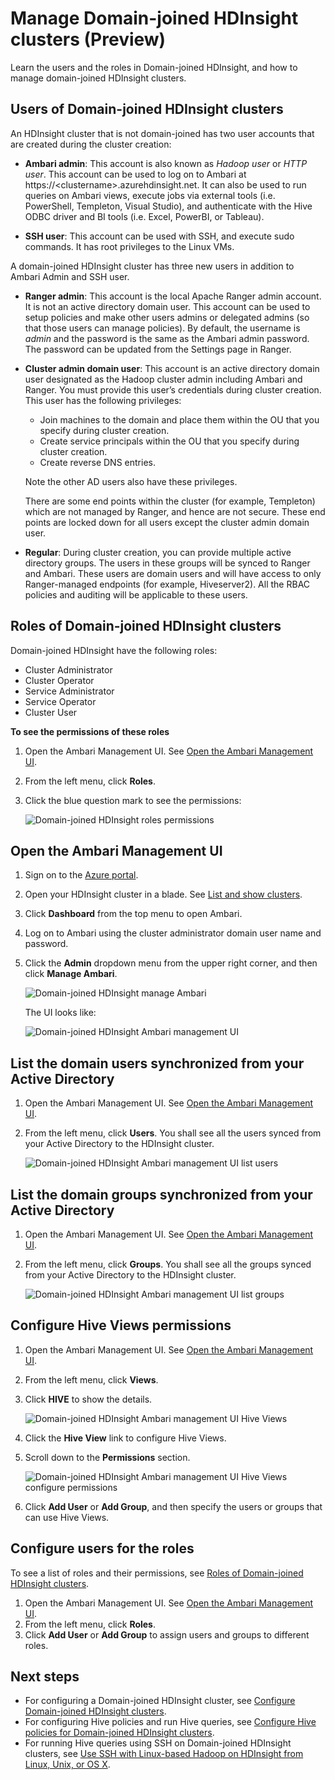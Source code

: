 <properties
   	pageTitle="Manage Domain-joined HDInsight clusters| Microsoft Azure"
   	description="Learn how to manage Domain-joined HDInsight clusters"
   	services="hdinsight"
   	documentationCenter=""
   	authors="saurinsh"
   	manager="jhubbard"
   	editor="cgronlun"
	tags=""/>

<tags
   	ms.service="hdinsight"
   	ms.devlang="na"
   	ms.topic="article"
   	ms.tgt_pltfrm="na"
   	ms.workload="big-data"
   	ms.date="10/24/2016"
   	ms.author="saurinsh"/>

# Manage Domain-joined HDInsight clusters (Preview)



Learn the users and the roles in Domain-joined HDInsight, and how to manage domain-joined HDInsight clusters.

## Users of Domain-joined HDInsight clusters

An HDInsight cluster that is not domain-joined has two user accounts that are created during the cluster creation:

- **Ambari admin**: This account is also known as *Hadoop user* or *HTTP user*. This account can be used to log on to Ambari at https://&lt;clustername>.azurehdinsight.net. It can also be used to run queries on Ambari views, execute jobs via external tools (i.e. PowerShell, Templeton, Visual Studio), and authenticate with the Hive ODBC driver and BI tools (i.e. Excel, PowerBI, or Tableau).

- **SSH user**:  This account can be used with SSH, and execute sudo commands. It has root privileges to the Linux VMs.

A domain-joined HDInsight cluster has three new users in addition to Ambari Admin and SSH user.

- **Ranger admin**:  This account is the local Apache Ranger admin account. It is not an active directory domain user. This account can be used to setup policies and make other users admins or delegated admins (so that those users can manage policies). By default, the username is *admin* and the password is the same as the Ambari admin password. The password can be updated from the Settings page in Ranger.

- **Cluster admin domain user**: This account is an active directory domain user designated as the Hadoop cluster admin including Ambari and Ranger. You must provide this user’s credentials during cluster creation. This user has the following privileges:

	- Join machines to the domain and place them within the OU that you specify during cluster creation.
	- Create service principals within the OU that you specify during cluster creation. 
	- Create reverse DNS entries.

	Note the other AD users also have these privileges. 

	There are some end points within the cluster (for example, Templeton) which are not managed by Ranger, and hence are not secure. These end points are locked down for all users except the cluster admin domain user. 

- **Regular**: During cluster creation, you can provide multiple active directory groups. The users in these groups will be synced to Ranger and Ambari. These users are domain users and will have access to only Ranger-managed endpoints (for example, Hiveserver2). All the RBAC policies and auditing will be applicable to these users.

## Roles of Domain-joined HDInsight clusters

Domain-joined HDInsight have the following roles:

- Cluster Administrator
- Cluster Operator
- Service Administrator
- Service Operator
- Cluster User

**To see the permissions of these roles**

1. Open the Ambari Management UI.  See [Open the Ambari Management UI](#open-the-ambari-management-ui).
2. From the left menu, click **Roles**.
3. Click the blue question mark to see the permissions:

	![Domain-joined HDInsight roles permissions](./media/hdinsight-domain-joined-manage/hdinsight-domain-joined-roles-permissions.png)

## Open the Ambari Management UI

1. Sign on to the [Azure portal](https://portal.azure.com).
2. Open your HDInsight cluster in a blade. See [List and show clusters](hdinsight-administer-use-management-portal.md#list-and-show-clusters).
3. Click **Dashboard** from the top menu to open Ambari.
4. Log on to Ambari using the cluster administrator domain user name and password.
5. Click the **Admin** dropdown menu from the upper right corner, and then click **Manage Ambari**.

	![Domain-joined HDInsight manage Ambari](./media/hdinsight-domain-joined-manage/hdinsight-domain-joined-manage-ambari.png)

	The UI looks like:

	![Domain-joined HDInsight Ambari management UI](./media/hdinsight-domain-joined-manage/hdinsight-domain-joined-ambari-management-ui.png)

## List the domain users synchronized from your Active Directory

1. Open the Ambari Management UI.  See [Open the Ambari Management UI](#open-the-ambari-management-ui).
2. From the left menu, click **Users**. You shall see all the users synced from your Active Directory to the HDInsight cluster.

	![Domain-joined HDInsight Ambari management UI list users](./media/hdinsight-domain-joined-manage/hdinsight-domain-joined-ambari-management-ui-users.png)

## List the domain groups synchronized from your Active Directory

1. Open the Ambari Management UI.  See [Open the Ambari Management UI](#open-the-ambari-management-ui).
2. From the left menu, click **Groups**. You shall see all the groups synced from your Active Directory to the HDInsight cluster.

	![Domain-joined HDInsight Ambari management UI list groups](./media/hdinsight-domain-joined-manage/hdinsight-domain-joined-ambari-management-ui-groups.png)


## Configure Hive Views permissions

1. Open the Ambari Management UI.  See [Open the Ambari Management UI](#open-the-ambari-management-ui).
2. From the left menu, click **Views**.
3. Click **HIVE** to show the details.

	![Domain-joined HDInsight Ambari management UI Hive Views](./media/hdinsight-domain-joined-manage/hdinsight-domain-joined-ambari-management-ui-hive-views.png)

4. Click the **Hive View** link to configure Hive Views.
5. Scroll down to the **Permissions** section.

	![Domain-joined HDInsight Ambari management UI Hive Views configure permissions](./media/hdinsight-domain-joined-manage/hdinsight-domain-joined-ambari-management-ui-hive-views-permissions.png)

6. Click **Add User** or **Add Group**, and then specify the users or groups that can use Hive Views. 

## Configure users for the roles

 To see a list of roles and their permissions, see [Roles of Domain-joined HDInsight clusters](#roles-of-domain---joined-hdinsight-clusters).

1. Open the Ambari Management UI.  See [Open the Ambari Management UI](#open-the-ambari-management-ui).
2. From the left menu, click **Roles**.
3. Click **Add User** or **Add Group** to assign users and groups to different roles.
 
## Next steps

- For configuring a Domain-joined HDInsight cluster, see [Configure Domain-joined HDInsight clusters](hdinsight-domain-joined-configure.md).
- For configuring Hive policies and run Hive queries, see [Configure Hive policies for Domain-joined HDInsight clusters](hdinsight-domain-joined-run-hive.md).
- For running Hive queries using SSH on Domain-joined HDInsight clusters, see [Use SSH with Linux-based Hadoop on HDInsight from Linux, Unix, or OS X](hdinsight-hadoop-linux-use-ssh-unix.md#connect-to-a-domain-joined-hdinsight-cluster).
